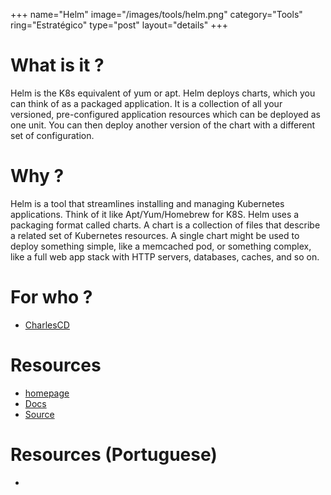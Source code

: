 +++
name="Helm"
image="/images/tools/helm.png"
category="Tools"
ring="Estratégico"
type="post"
layout="details"
+++

# What is it ?

Helm is the K8s equivalent of yum or apt. Helm deploys charts, which you can think of as a packaged application. It is a collection of all your versioned, pre-configured application resources which can be deployed as one unit. You can then deploy another version of the chart with a different set of configuration.

# Why ?

Helm is a tool that streamlines installing and managing Kubernetes applications. Think of it like Apt/Yum/Homebrew for K8S.
Helm uses a packaging format called charts. A chart is a collection of files that describe a related set of Kubernetes resources. A single chart might be used to deploy something simple, like a memcached pod, or something complex, like a full web app stack with HTTP servers, databases, caches, and so on.

# For who ?
* [CharlesCD](https://charlescd.io/)

# Resources
* [homepage](https://helm.sh/)
* [Docs](https://helm.sh/docs/)
* [Source](https://github.com/helm/helm)

# Resources (Portuguese)
* []()
